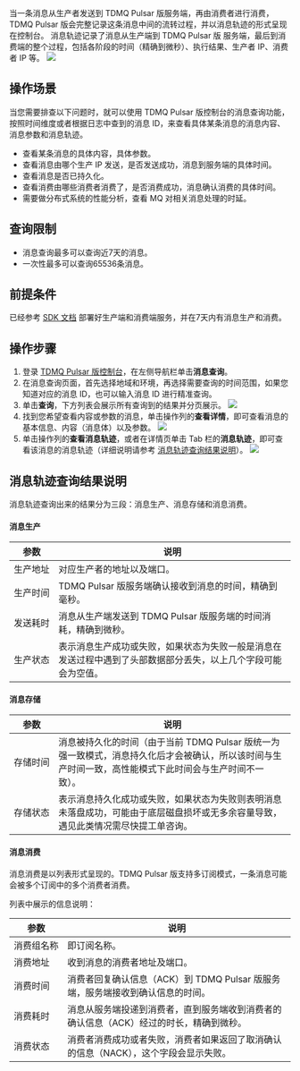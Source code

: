 当一条消息从生产者发送到 TDMQ Pulsar 版服务端，再由消费者进行消费，TDMQ Pulsar 版会完整记录这条消息中间的流转过程，并以消息轨迹的形式呈现在控制台。
消息轨迹记录了消息从生产端到 TDMQ Pulsar 版 服务端，最后到消费端的整个过程，包括各阶段的时间（精确到微秒）、执行结果、生产者 IP、消费者 IP 等。
![](https://main.qcloudimg.com/raw/4cf7d69f461171ddd90e7f7ede15c63a.svg)

## 操作场景

当您需要排查以下问题时，就可以使用 TDMQ Pulsar 版控制台的消息查询功能，按照时间维度或者根据日志中查到的消息 ID，来查看具体某条消息的消息内容、消息参数和消息轨迹。

- 查看某条消息的具体内容，具体参数。
- 查看消息由哪个生产 IP 发送，是否发送成功，消息到服务端的具体时间。
- 查看消息是否已持久化。
- 查看消费由哪些消费者消费了，是否消费成功，消息确认消费的具体时间。
- 需要做分布式系统的性能分析，查看 MQ 对相关消息处理的时延。

## 查询限制

- 消息查询最多可以查询近7天的消息。
- 一次性最多可以查询65536条消息。

## 前提条件

已经参考 [SDK 文档](https://cloud.tencent.com/document/product/1179/48553) 部署好生产端和消费端服务，并在7天内有消息生产和消费。

## 操作步骤

1. 登录 [TDMQ Pulsar 版控制台](https://console.cloud.tencent.com/tdmq)，在左侧导航栏单击**消息查询**。
2. 在消息查询页面，首先选择地域和环境，再选择需要查询的时间范围，如果您知道对应的消息 ID，也可以输入消息 ID 进行精准查询。
3. 单击**查询**，下方列表会展示所有查询到的结果并分页展示。
   ![](https://main.qcloudimg.com/raw/34f66f96516c28d74c267ec35cd91b17.png)
4. 找到您希望查看内容或参数的消息，单击操作列的**查看详情**，即可查看消息的基本信息、内容（消息体）以及参数。
   ![](https://main.qcloudimg.com/raw/445a68973f994c75853b3e5d0e541d96.png)
5. 单击操作列的**查看消息轨迹**，或者在详情页单击 Tab 栏的**消息轨迹**，即可查看该消息的消息轨迹（详细说明请参考 [消息轨迹查询结果说明](#1)）。
   ![](https://main.qcloudimg.com/raw/4f413ec70b0e57b49e4f43ec50da485e.png)

<span id="1"></span>

## 消息轨迹查询结果说明

消息轨迹查询出来的结果分为三段：消息生产、消息存储和消息消费。

#### 消息生产

| 参数                  | 说明                                                         |
| --------------------- | ------------------------------------------------------------ |
| <nobr>生产地址</nobr> | 对应生产者的地址以及端口。                                   |
| 生产时间              | TDMQ Pulsar 版服务端确认接收到消息的时间，精确到毫秒。                |
| 发送耗时              | 消息从生产端发送到 TDMQ Pulsar 版服务端的时间消耗，精确到微秒。       |
| 生产状态              | 表示消息生产成功或失败，如果状态为失败一般是消息在发送过程中遇到了头部数据部分丢失，以上几个字段可能会为空值。 |

#### 消息存储

| 参数                  | 说明                                                         |
| --------------------- | ------------------------------------------------------------ |
| <nobr>存储时间</nobr> | 消息被持久化的时间（由于当前 TDMQ Pulsar 版统一为强一致模式，消息持久化后才会被确认，所以该时间与生产时间一致，高性能模式下此时间会与生产时间不一致）。 |
| 存储状态              | 表示消息持久化成功或失败，如果状态为失败则表明消息未落盘成功，可能由于底层磁盘损坏或无多余容量导致，遇见此类情况需尽快提工单咨询。 |

#### 消息消费

消息消费是以列表形式呈现的。TDMQ Pulsar 版支持多订阅模式，一条消息可能会被多个订阅中的多个消费者消费。

列表中展示的信息说明：

| 参数                    | 说明                                                         |
| ----------------------- | ------------------------------------------------------------ |
| <nobr>消费组名称</nobr> | 即订阅名称。                                                 |
| 消费地址                | 收到消息的消费者地址及端口。                                 |
| 消费时间                | 消费者回复确认信息（ACK）到 TDMQ Pulsar 版服务端，服务端接收到确认信息的时间。 |
| 消费耗时                | 消息从服务端投递到消费者，直到服务端收到消费者的确认信息（ACK）经过的时长，精确到微秒。 |
| 消费状态                | 消费者消费成功或者失败，消费者如果返回了取消确认的信息（NACK），这个字段会显示失败。 |
